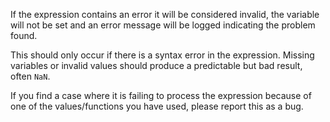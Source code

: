 If the expression contains an error it will be considered invalid, the variable will not be set and an error message will be logged indicating the problem found.

This should only occur if there is a syntax error in the expression. Missing variables or invalid values should produce a predictable but bad result, often `NaN`.

If you find a case where it is failing to process the expression because of one of the values/functions you have used, please report this as a bug.
